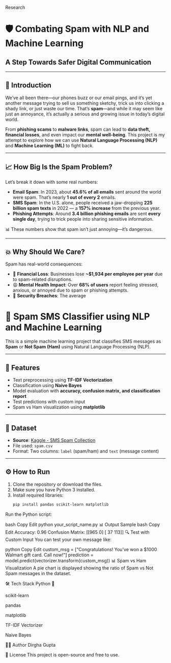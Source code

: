 Research 

# 🛡️ Combating Spam with NLP and Machine Learning  
## A Step Towards Safer Digital Communication

---

## 🚀 Introduction

We’ve all been there—our phones buzz or our email pings, and it’s yet another message trying to sell us something sketchy, trick us into clicking a shady link, or just waste our time. That’s **spam**—and while it may seem like just an annoyance, it’s actually a serious and growing issue in today’s digital world.

From **phishing scams** to **malware links**, spam can lead to **data theft, financial losses**, and even impact our **mental well-being**. This project is my attempt to explore how we can use **Natural Language Processing (NLP)** and **Machine Learning (ML)** to fight back.

---

## 📈 How Big Is the Spam Problem?

Let’s break it down with some real numbers:

- **Email Spam**: In 2023, about **45.6% of all emails** sent around the world were spam. That’s nearly **1 out of every 2** emails.
- **SMS Spam**: In the U.S. alone, people received a jaw-dropping **225 billion spam texts** in 2022 — a **157% increase** from the previous year.
- **Phishing Attempts**: Around **3.4 billion phishing emails** are sent **every single day**, trying to trick people into sharing sensitive information.

📊 These numbers show that spam isn’t just annoying—it’s dangerous.

---

## 💥 Why Should We Care?

Spam has real-world consequences:

- 💸 **Financial Loss**: Businesses lose **~$1,934 per employee per year** due to spam-related disruptions.  
- 😩 **Mental Health Impact**: Over **68% of users** report feeling stressed, anxious, or annoyed due to spam or phishing attempts.  
- 🔐 **Security Breaches**: The average


# 📩 Spam SMS Classifier using NLP and Machine Learning

This is a simple machine learning project that classifies SMS messages as **Spam** or **Not Spam (Ham)** using Natural Language Processing (NLP).

---

## 🚀 Features

- Text preprocessing using **TF-IDF Vectorization**
- Classification using **Naive Bayes**
- Model evaluation with **accuracy, confusion matrix, and classification report**
- Test predictions with custom input
- Spam vs Ham visualization using **matplotlib**

---

## 📁 Dataset

- **Source**: [Kaggle - SMS Spam Collection](https://www.kaggle.com/datasets/uciml/sms-spam-collection-dataset)
- File used: `spam.csv`
- Format: Two columns: `label` (spam/ham) and `text` (message content)

---

## ⚙️ How to Run

1. Clone the repository or download the files.
2. Make sure you have Python 3 installed.
3. Install required libraries:
   ```bash
   pip install pandas scikit-learn matplotlib
Run the Python script:

bash
Copy
Edit
python your_script_name.py
📊 Output Sample
bash
Copy
Edit
Accuracy: 0.96
Confusion Matrix:
[[965   0]
 [ 37 113]]
🔍 Test with Custom Input
You can test your own message like:

python
Copy
Edit
custom_msg = ["Congratulations! You've won a $1000 Walmart gift card. Call now!"]
prediction = model.predict(vectorizer.transform(custom_msg))
📊 Spam vs Ham Visualization
A pie chart is displayed showing the ratio of Spam vs Not Spam messages in the dataset.

🛠️ Tech Stack
Python 🐍

scikit-learn

pandas

matplotlib

TF-IDF Vectorizer

Naive Bayes

🙋‍♂️ Author
Dirgha Gupta

📄 License
This project is open-source and free to use.

